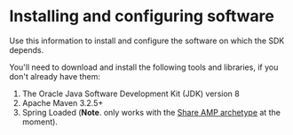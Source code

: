 # Installing and configuring software

Use this information to install and configure the software on which the SDK depends.

You'll need to download and install the following tools and libraries, if you don't already have them:

1.  The Oracle Java Software Development Kit \(JDK\) version 8
2.  Apache Maven 3.2.5+
3.  Spring Loaded \(**Note**. only works with the [Share AMP archetype](alfresco-sdk-archetypes-share-amp.md) at the moment\).

